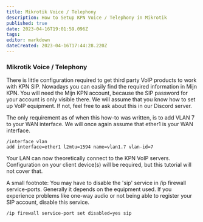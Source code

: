 ```yaml
---
title: Mikrotik Voice / Telephony
description: How to Setup KPN Voice / Telephony in Mikrotik
published: true
date: 2023-04-16T19:01:59.096Z
tags: 
editor: markdown
dateCreated: 2023-04-16T17:44:28.220Z
---
```


### Mikrotik Voice / Telephony


There is little configuration required to get third party VoIP products to work with KPN SIP. Nowadays you can easily find the required information in Mijn KPN. You will need the Mijn KPN account, because the SIP password for your account is only visible there. We will assume that you know how to set up VoIP equipment. If not, feel free to ask about this in our Discord server.

The only requirement as of when this how-to was written, is to add VLAN 7 to your WAN interface. We will once again assume that ether1 is your WAN interface. 

```
/interface vlan
add interface=ether1 l2mtu=1594 name=vlan1.7 vlan-id=7
```

Your LAN can now theoretically connect to the KPN VoIP servers. Configuration on your client device(s) will be required, but this tutorial will not cover that. 

A small footnote: 
You may have to disable the 'sip' service in /ip firewall service-ports. Generally it depends on the equipment used. If you experience problems like one-way audio or not being able to register your SIP account, disable this service. 

```
/ip firewall service-port set disabled=yes sip
```